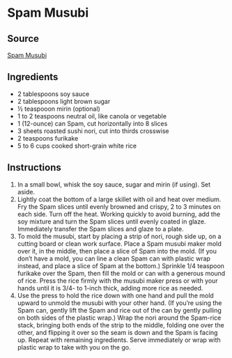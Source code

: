 # Spam Musubi

## Source
[Spam Musubi](https://cooking.nytimes.com/recipes/1020160-spam-musubi)

## Ingredients
- 2 tablespoons soy sauce
- 2 tablespoons light brown sugar
- ½ teaspooon mirin (optional)
- 1 to 2 teaspoons neutral oil, like canola or vegetable
- 1 (12-ounce) can Spam, cut horizontally into 8 slices
- 3 sheets roasted sushi nori, cut into thirds crosswise
- 2 teaspoons furikake
- 5 to 6 cups cooked short-grain white rice

## Instructions
1. In a small bowl, whisk the soy sauce, sugar and mirin (if using). Set aside.
2. Lightly coat the bottom of a large skillet with oil and heat over medium. Fry the Spam slices until evenly browned and crispy, 2 to 3 minutes on each side. Turn off the heat. Working quickly to avoid burning, add the soy mixture and turn the Spam slices until evenly coated in glaze. Immediately transfer the Spam slices and glaze to a plate.
3. To mold the musubi, start by placing a strip of nori, rough side up, on a cutting board or clean work surface. Place a Spam musubi maker mold over it, in the middle, then place a slice of Spam into the mold. (If you don’t have a mold, you can line a clean Spam can with plastic wrap instead, and place a slice of Spam at the bottom.) Sprinkle 1/4 teaspoon furikake over the Spam, then fill the mold or can with a generous mound of rice. Press the rice firmly with the musubi maker press or with your hands until it is 3/4- to 1-inch thick, adding more rice as needed.
4. Use the press to hold the rice down with one hand and pull the mold upward to unmold the musubi with your other hand. (If you’re using the Spam can, gently lift the Spam and rice out of the can by gently pulling on both sides of the plastic wrap.) Wrap the nori around the Spam-rice stack, bringing both ends of the strip to the middle, folding one over the other, and flipping it over so the seam is down and the Spam is facing up. Repeat with remaining ingredients. Serve immediately or wrap with plastic wrap to take with you on the go.